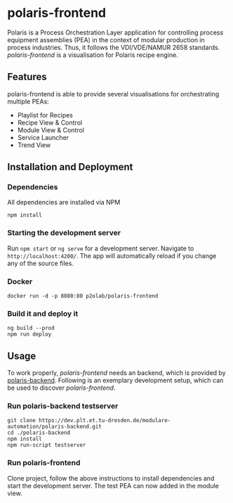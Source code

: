 # polaris-frontend
Polaris is a Process Orchestration Layer application for controlling process equipment assemblies (PEA) in the context of modular production in process industries. Thus, it follows the VDI/VDE/NAMUR 2658 standards. *polaris-frontend* is a visualisation for Polaris recipe engine.

## Features

polaris-frontend is able to provide several visualisations for orchestrating multiple PEAs:

- Playlist for Recipes
- Recipe View & Control
- Module View & Control
- Service Launcher
- Trend View

## Installation and Deployment

### Dependencies
All dependencies are installed via NPM
```
npm install
```

### Starting the development server

Run `npm start` or `ng serve` for a development server. Navigate to `http://localhost:4200/`. The app will automatically reload if you change any of the source files.


### Docker
```
docker run -d -p 8080:80 p2olab/polaris-frontend
```

### Build it and deploy it
```
ng build --prod
npm run deploy
```

## Usage

To work properly, *polaris-frontend* needs an backend, which is provided by [polaris-backend](https://github.com/p2o-lab/polaris-backend). Following is an exemplary development setup, which can be used to discover *polaris-frontend*.

### Run polaris-backend testserver
```
git clone https://dev.plt.et.tu-dresden.de/modulare-automation/polaris-backend.git
cd ./polaris-backend
npm install
npm run-script testserver
```


### Run polaris-frontend

Clone project, follow the above instructions to install dependencies and start the development server. The test PEA can now added in the module view.

